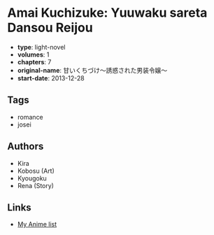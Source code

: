 # Amai Kuchizuke: Yuuwaku sareta Dansou Reijou

-   **type**: light-novel
-   **volumes**: 1
-   **chapters**: 7
-   **original-name**: 甘いくちづけ～誘惑された男装令嬢～
-   **start-date**: 2013-12-28

## Tags

-   romance
-   josei

## Authors

-   Kira
-   Kobosu (Art)
-   Kyougoku
-   Rena (Story)

## Links

-   [My Anime list](https://myanimelist.net/manga/101641/Amai_Kuchizuke__Yuuwaku_sareta_Dansou_Reijou)
